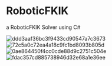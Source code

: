 # RoboticFKIK
a RoboticFKIK Solver using C#

![ddd3aaf36bc3f9433cd90547a7c3673](https://user-images.githubusercontent.com/47430855/198104000-022364cf-1e0b-4c7f-bf55-7a40ca134d2b.jpg)
![72c5a0c72ea4a18c9fc1bd8093b805d](https://user-images.githubusercontent.com/47430855/198104124-91ec4f9d-d0ad-4459-b077-2342bbfea36a.jpg)
![0ae864450f4cc0cde88d9c2751c504e](https://user-images.githubusercontent.com/47430855/198104149-a88c4322-9e02-431f-a0ff-767dc4a2d07c.jpg)
![fdac357cd885738946d32e68a1e36ee](https://user-images.githubusercontent.com/47430855/198104170-cb74e54a-6da9-4819-852d-0c4e9c075b7a.jpg)
